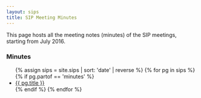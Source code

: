 ```yaml
---
layout: sips
title: SIP Meeting Minutes
---
```


This page hosts all the meeting notes (minutes) of the SIP meetings, starting
from July 2016.

### Minutes ###
<ul class="minute-list">
  {% assign sips = site.sips | sort: 'date' | reverse %}
  {% for pg in sips %}
    {% if pg.partof == 'minutes' %}
      <li><a href="{{ site.baseurl }}{{ pg.url }}">{{ pg.title }}</a></li>
    {% endif %}
  {% endfor %}
</ul>
